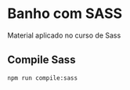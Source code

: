 # Banho com SASS
Material aplicado no curso de Sass

## Compile Sass

```bash
npm run compile:sass
```
